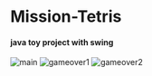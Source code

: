 # Mission-Tetris
#### java toy project with swing 
![main](https://user-images.githubusercontent.com/89013431/149328916-0f08d76d-abf2-4841-a728-07bb53d6f16d.png)
![gameover1](https://user-images.githubusercontent.com/89013431/149328958-c7be525f-03a9-4abb-b56c-d31e24d8242a.png)
![gameover2](https://user-images.githubusercontent.com/89013431/149328944-1f739b4a-e1b9-4798-995d-601e877b1672.png)
